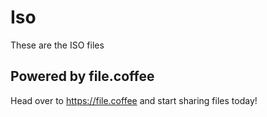 # Iso
These are the ISO files

## Powered by file.coffee
Head over to https://file.coffee and start sharing files today!
